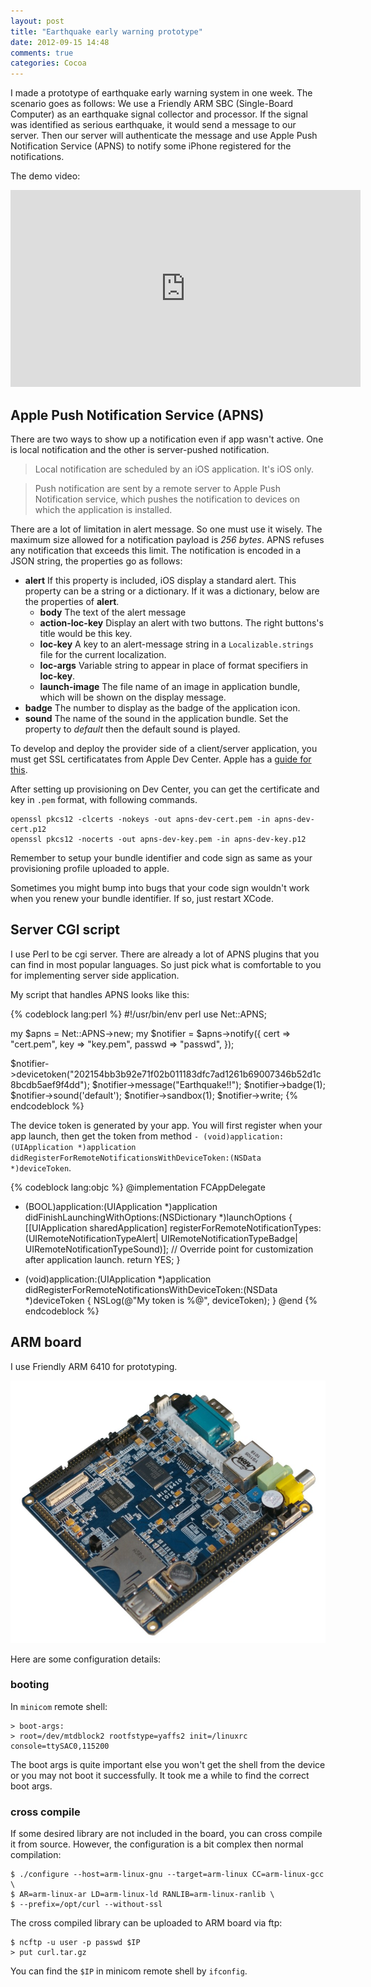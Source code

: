 ```yaml
---
layout: post
title: "Earthquake early warning prototype"
date: 2012-09-15 14:48
comments: true
categories: Cocoa
---
```


I made a  prototype of earthquake early warning system in one week. The scenario
goes as follows: We use a Friendly ARM SBC (Single-Board Computer) as an
earthquake signal collector and processor. If the signal was identified as
serious earthquake, it would send a message to our server. Then our server will
authenticate the message and use Apple Push Notification Service (APNS) to
notify some iPhone registered for the notifications.

The demo video:

<iframe width="560" height="315" src="http://www.youtube.com/embed/jpXXkftFtI4"
frameborder="0" allowfullscreen></iframe>

<!-- more -->

## Apple Push Notification Service (APNS)

There are two ways to show up a notification even if app wasn't active. One is
local notification and the other is server-pushed notification.

>    Local notification are scheduled by an iOS application. It's iOS only.

>    Push notification are sent by a remote server to Apple Push Notification
>    service, which pushes the notification to devices on which the application is
>    installed.

There are a lot of limitation in alert message. So one must use it wisely. The
maximum size allowed for a notification payload is *256 bytes*. APNS refuses any
notification that exceeds this limit. The notification is encoded in a JSON
string, the properties go as follows:

* **alert** If this property is included, iOS display a standard alert. This
  property can be a string or a dictionary. If it was a dictionary, below are
  the properties of **alert**.
    - **body** The text of the alert message
    - **action-loc-key** Display an alert with two buttons. The right buttons's
      title would be this key.
    - **loc-key** A key to an alert-message string in a `Localizable.strings`
      file for the current localization.
    - **loc-args** Variable string to appear in place of format specifiers 
      in **loc-key**.
    - **launch-image** The file name of an image in application bundle, which
      will be shown on the display message.
* **badge** The number to display as the badge of the application icon.
* **sound** The name of the sound in the application bundle. Set the property to
  *default* then the default sound is played.

To develop and deploy the provider side of a client/server application, you must
get SSL certificatates from Apple Dev Center. Apple has a [guide for
this][provisioning].

[provisioning]:http://developer.apple.com/library/ios/#documentation/NetworkingInternet/Conceptual/RemoteNotificationsPG/ProvisioningDevelopment/ProvisioningDevelopment.html#//apple_ref/doc/uid/TP40008194-CH104-SW1

After setting up provisioning on Dev Center, you can get the certificate and key
in `.pem` format, with following commands.

    openssl pkcs12 -clcerts -nokeys -out apns-dev-cert.pem -in apns-dev-cert.p12
    openssl pkcs12 -nocerts -out apns-dev-key.pem -in apns-dev-key.p12

Remember to setup your bundle identifier and code sign as same as your
provisioning profile uploaded to apple.

Sometimes you might bump into bugs that your code sign wouldn't work when you
renew your bundle identifier. If so, just restart XCode.

## Server CGI script

I use Perl to be cgi server. There are already a lot of APNS plugins that you
can find in most popular languages. So just pick what is comfortable to you
for implementing server side application.

My script that handles APNS looks like this:

{% codeblock lang:perl %}
#!/usr/bin/env perl
use Net::APNS;

my $apns = Net::APNS->new;
my $notifier = $apns->notify({
  cert => "cert.pem",
  key => "key.pem",
  passwd => "passwd",
});

$notifier->devicetoken("202154bb3b92e71f02b011183dfc7ad1261b69007346b52d1c8bcdb5aef9f4dd");
$notifier->message("Earthquake!!");
$notifier->badge(1);
$notifier->sound('default');
$notifier->sandbox(1);
$notifier->write;
{% endcodeblock %}

The device token is generated by your app. You will first register when your app
launch, then get the token from method `- (void)application:(UIApplication
*)application didRegisterForRemoteNotificationsWithDeviceToken:(NSData
*)deviceToken`.

{% codeblock lang:objc %}
@implementation FCAppDelegate

- (BOOL)application:(UIApplication *)application didFinishLaunchingWithOptions:(NSDictionary *)launchOptions
{
    [[UIApplication sharedApplication] registerForRemoteNotificationTypes:
        (UIRemoteNotificationTypeAlert|
         UIRemoteNotificationTypeBadge|
         UIRemoteNotificationTypeSound)];
    // Override point for customization after application launch.
    return YES;
}

- (void)application:(UIApplication *)application didRegisterForRemoteNotificationsWithDeviceToken:(NSData *)deviceToken {
    NSLog(@"My token is %@", deviceToken);
}
@end
{% endcodeblock %}

## ARM board

I use Friendly ARM 6410 for prototyping.

![mini6410](/images/mini6410.jpg "figure 1")

Here are some configuration details:

### booting

In `minicom` remote shell:

    > boot-args:
    > root=/dev/mtdblock2 rootfstype=yaffs2 init=/linuxrc console=ttySAC0,115200

The boot args is quite important else you won't get the shell from the device or
you may not boot it successfully. It took me a while to find the correct boot
args.

### cross compile

If some desired library are not included in the board, you can cross compile
it from source. However, the configuration is a bit complex then normal
compilation:

    $ ./configure --host=arm-linux-gnu --target=arm-linux CC=arm-linux-gcc \
    $ AR=arm-linux-ar LD=arm-linux-ld RANLIB=arm-linux-ranlib \
    $ --prefix=/opt/curl --without-ssl

The cross compiled library can be uploaded to ARM board via ftp:

    $ ncftp -u user -p passwd $IP
    > put curl.tar.gz

You can find the `$IP` in minicom remote shell by `ifconfig`.

